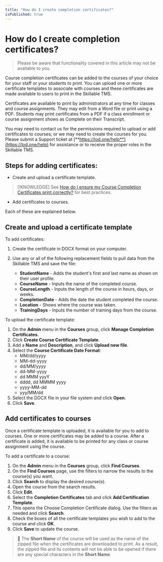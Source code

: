 ```yaml
---
title: "How do I create completion certificates?"
isPublished: true
---
```


# How do I create completion certificates?

> Please be aware that functionality covered in this article may not be available to you.

Course completion certificates can be added to the courses of your choice for your staff or your students to print. You can upload one or more certificate templates to associate with courses and these certificates are made available to users to print in the Skillable TMS. 

Certificates are available to print by administrators at any time for classes and course assignments. They may edit from a Word file or print using a PDF. Students may print certificates from a PDF if a class enrollment or course assignment shows as Complete on their Transcript.

You may need to contact us for the permissions required to upload or add certificates to courses; or we may need to create the courses for you. Please submit a Support ticket at [**https://lod.one/help**](https://lod.one/help) for assistance or to receive the proper roles in the Skillable TMS.

## Steps for adding certificates:

- Create and upload a certificate template. 

> [!KNOWLEDGE] See [How do I ensure my Course Completion Certificates print correctly?](ensure-completion-certificates-print-correctly.md) for best practices.

- Add certificates to courses.

Each of these are explained below.

## Create and upload a certificate template

To add certificates:
1. Create the certificate in DOCX format on your computer. 
1. Use any or all of the following replacement fields to pull data from the Skillable TMS and save the file:

     - **StudentName** - Adds the student's first and last name as shown on their user profile.
     - **CourseName** - Inputs the name of the completed course.
     - **CourseLength** - Inputs the length of the course in hours, days, or weeks.
     - **CompletionDate** - Adds the date the student completed the course.
     - **Location** - Shows where the course was taken.
     - **TrainingDays** - Inputs the number of training days from the course.

To upload the certificate template:
1. On the **Admin** menu in the **Courses** group, click **Manage Completion Certificates**.
1. Click **Create Course Certificate Template**. 
1. Add a **Name** and **Description**, and click **Upload new file**.
1. Select the **Course Certificate Date Format**: 
     - MM/dd/yyyy
     - MM-dd-yyyy
     - dd/MM/yyyy
     - dd-MM-yyyy
     - dd MMM yyyY
     - dddd, dd MMMM yyyy
     - yyyy-MM-dd
     - yyy/MM/dd
1. Select the DOCX file in your file system and click **Open**.
1. Click **Save**.

## Add certificates to courses

Once a certificate template is uploaded, it is available for you to add to courses. One or more certificates may be added to a course. After a certificate is added, it is available to be printed for any class or course assignment using the course.

To add a certificate to a course:
1. On the **Admin** menu in the **Courses** group, click **Find Courses**. 
1. On the **Find Courses** page, use the filters to narrow the results to the course(s) you want.
1. Click **Search** to display the desired course(s). 
1. Open the course from the search results. 
1. Click **Edit**.
1. Select the **Completion Certificates** tab and click **Add Certification Template**. 
1. This opens the Choose Completion Certificate dialog. Use the filters as needed and click **Search**. 
1. Check the boxes of all the certificate templates you wish to add to the course and click **OK**. 
1. Click **Save** to update the course.

> :small_blue_diamond: The **Short Name** of the course will be used as the name of the zipped file when the certificates are downloaded to print. As a result, the zipped file and its contents will not be able to be opened if there are any special characters in the **Short Name**.
